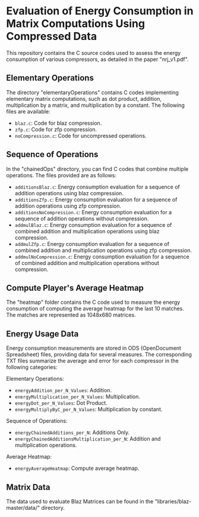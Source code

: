 # Evaluation of Energy Consumption in Matrix Computations Using Compressed Data

This repository contains the C source codes used to assess the energy consumption of various compressors, as detailed in the paper "nrj_v1.pdf".

## Elementary Operations
The directory "elementaryOperations" contains C codes implementing elementary matrix computations, such as dot product, addition, multiplication by a matrix, and multiplication by a constant. The following files are available:

- `blaz.c`: Code for blaz compression.
- `zfp.c`: Code for zfp compression.
- `noCompression.c`: Code for uncompressed operations.

## Sequence of Operations
In the "chainedOps" directory, you can find C codes that combine multiple operations. The files provided are as follows:

- `additionsBlaz.c`: Energy consumption evaluation for a sequence of addition operations using blaz compression.
- `additionsZfp.c`: Energy consumption evaluation for a sequence of addition operations using zfp compression.
- `additionsNoCompression.c`: Energy consumption evaluation for a sequence of addition operations without compression.
- `addmulBlaz.c`: Energy consumption evaluation for a sequence of combined addition and multiplication operations using blaz compression.
- `addmulZfp.c`: Energy consumption evaluation for a sequence of combined addition and multiplication operations using zfp compression.
- `addmulNoCompression.c`: Energy consumption evaluation for a sequence of combined addition and multiplication operations without compression.

## Compute Player's Average Heatmap
The "heatmap" folder contains the C code used to measure the energy consumption of computing the average heatmap for the last 10 matches. The matches are represented as 1048x680 matrices.

## Energy Usage Data
Energy consumption measurements are stored in ODS (OpenDocument Spreadsheet) files, providing data for several measures. The corresponding TXT files summarize the average and error for each compressor in the following categories:

Elementary Operations:
- `energyAddition_per_N_Values`: Addition.
- `energyMultiplication_per_N_Values`: Multiplication.
- `energyDot_per_N_Values`: Dot Product.
- `energyMultiplyByC_per_N_Values`: Multiplication by constant.

Sequence of Operations:
- `energyChainedAdditions_per_N`: Additions Only.
- `energyChainedAdditionsMultiplication_per_N`: Addition and multiplication operations.

Average Heatmap:
- `energyAverageHeatmap`: Compute average heatmap.

## Matrix Data
The data used to evaluate Blaz Matrices can be found in the "libraries/blaz-master/data/" directory.
